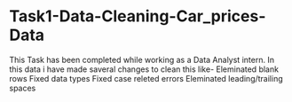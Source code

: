 # Task1-Data-Cleaning-Car_prices-Data
This Task has been completed while working as  a Data Analyst intern.
In this data i have made saveral changes to clean this like-
Eleminated blank rows
Fixed data types
Fixed case releted errors
Eleminated leading/trailing spaces 
